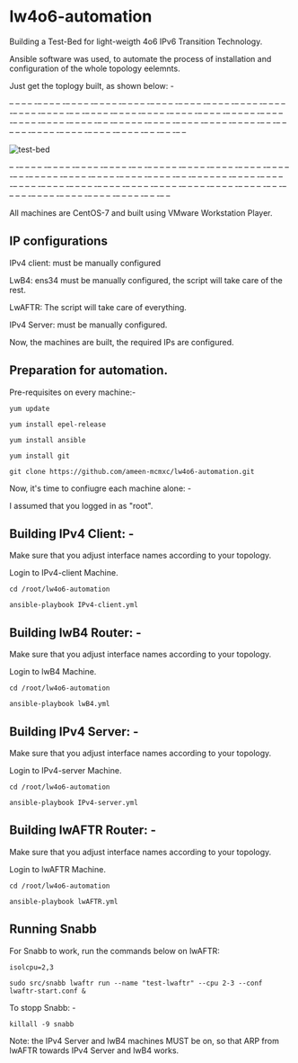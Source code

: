 # lw4o6-automation

Building a Test-Bed for light-weigth 4o6 IPv6 Transition Technology.

Ansible software was used, to automate the process of installation and configuration of the whole topology eelemnts.

Just get the toplogy built, as shown below: -


– – – – -– – – – -– – – – -– – – – -– – – – -– – – – -– – – – -– – – – -– – – – -– – – – -– – – – -– – – – -– – -– – – – -– – – – -– – – – -– – – – -– – – – -– – – – – -– – – – -– – – – -– – – – -– – – – -– – -– – – – – -– – – – -– – – – -– – – – -– – – – -– – -– – – – – -– – – – -– – – – -– – – – -– – – – -– – -– – -– –


![test-bed](https://user-images.githubusercontent.com/45686881/193809234-a9ccf9fd-67e5-4ed4-8ede-4b61d0d26141.png)


– -– – – – -– – – – -– – – – -– – – – -– – -– – – – – -– – – – -– – – – -– – – – -– – – – -– – -– – – – – -– – – – -– – – – -– – – – -– – – – -– – -– –
– – – – -– – – – -– – – – -– – – – -– – – – -– – – – -– – – – -– – – – -– – – – -– – – – -– – – – -– – – – -– – -– – – – -– – – – -– – – – -– – – – -– – – – -– – -– –


All machines are CentOS-7 and built using VMware Workstation Player.


## IP configurations

IPv4 client: must be manually configured

LwB4: ens34 must be manually configured, the script will take care of the rest.

LwAFTR: The script will take care of everything.

IPv4 Server: must be manually configured.


Now, the machines are built, the required IPs are configured.

## Preparation for automation.

Pre-requisites on every machine:-


``
yum update
``

``
yum install epel-release
``

``
yum install ansible
``

``
yum install git
``

``
git clone https://github.com/ameen-mcmxc/lw4o6-automation.git
``

Now, it's time to confiugre each machine alone: -

I assumed that you logged in as "root".


## Building IPv4 Client: -

Make sure that you adjust interface names according to your topology.

Login to IPv4-client Machine.

``
cd /root/lw4o6-automation
``

``
ansible-playbook IPv4-client.yml
``

## Building lwB4 Router: -

Make sure that you adjust interface names according to your topology.

Login to lwB4 Machine.

``
cd /root/lw4o6-automation
``

``
ansible-playbook lwB4.yml
``

## Building IPv4 Server: -

Make sure that you adjust interface names according to your topology.

Login to IPv4-server Machine.

``
cd /root/lw4o6-automation
``

``
ansible-playbook IPv4-server.yml
``


## Building lwAFTR Router: -

Make sure that you adjust interface names according to your topology.

Login to lwAFTR Machine.

``
cd /root/lw4o6-automation
``

``
ansible-playbook lwAFTR.yml
``

## Running Snabb

For Snabb to work, run the commands below on lwAFTR: 

``
isolcpu=2,3
``

``
sudo src/snabb lwaftr run --name "test-lwaftr" --cpu 2-3 --conf lwaftr-start.conf &
``

To stopp Snabb: -

``
killall -9 snabb
``


Note: the IPv4 Server and lwB4 machines MUST be on, so that ARP from lwAFTR towards IPv4 Server and lwB4 works.

